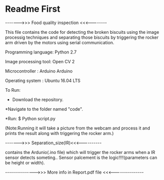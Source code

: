 # Readme First

------->>> Food quality inspection <<<--------

This file contains the code for  detecting the broken biscuits using the image processig techniques and separating those biscuits by triggering the rocker arm driven by the motors using serial communication.

Programming language: Python 2.7

Image processing tool: Open CV 2

Microcontroller : Arduino Arduino

Operating system : Ubuntu 16.04 LTS

To Run:
* Download the repository.

*Navigate to the folder named "code".

*Run: $ Python script.py

(Note:Running it will take a picture from the webcam and process it and prints the result along with triggering the rocker arm.)

------->>> Separation_size(IR)<<<----------

contains the Ardunio(.ino file) which will trigger the rocker arms when a IR sensor detects someting.. Sensor palcement is the logic!!!!(parameters can be height or width).

--------------->>> More info in Report.pdf file <<<---------------
